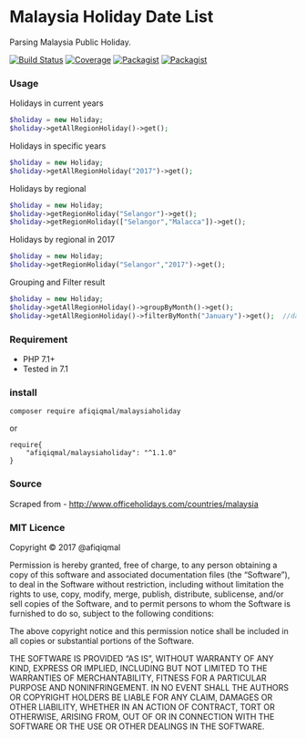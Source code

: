 # Malaysia Holiday Date List
Parsing Malaysia Public Holiday.

[![Build Status](https://travis-ci.org/xmhafiz/MalaysiaHoliday.svg?branch=master)](https://travis-ci.org/afiqiqmal/MalaysiaHoliday)
[![Coverage](https://img.shields.io/codecov/c/github/afiqiqmal/MalaysiaHoliday.svg)](https://codecov.io/gh/afiqiqmal/MalaysiaHoliday)
[![Packagist](https://img.shields.io/packagist/dt/hyn/MalaysiaHoliday.svg)](https://packagist.org/packages/hyn/MalaysiaHoliday)
[![Packagist](https://img.shields.io/packagist/v/hyn/MalaysiaHoliday.svg)](https://packagist.org/packages/hyn/MalaysiaHoliday)


### Usage

Holidays in current years

```php
$holiday = new Holiday;
$holiday->getAllRegionHoliday()->get();
```

Holidays in specific years

```php
$holiday = new Holiday;
$holiday->getAllRegionHoliday("2017")->get();
```

Holidays by regional

```php
$holiday = new Holiday;
$holiday->getRegionHoliday("Selangor")->get();
$holiday->getRegionHoliday(["Selangor","Malacca"])->get();
```

Holidays by regional in 2017

```php
$holiday = new Holiday;
$holiday->getRegionHoliday("Selangor","2017")->get();
```


Grouping and Filter result

```php
$holiday = new Holiday;
$holiday->getAllRegionHoliday()->groupByMonth()->get();
$holiday->getAllRegionHoliday()->filterByMonth("January")->get();  //date('F')
```

### Requirement
- PHP 7.1+
- Tested in 7.1

### install

`composer require afiqiqmal/malaysiaholiday`

or 

```
require{
	"afiqiqmal/malaysiaholiday": "^1.1.0"
}
```


### Source
Scraped from - http://www.officeholidays.com/countries/malaysia

### MIT Licence

Copyright © 2017 @afiqiqmal

Permission is hereby granted, free of charge, to any person
obtaining a copy of this software and associated documentation
files (the “Software”), to deal in the Software without
restriction, including without limitation the rights to use,
copy, modify, merge, publish, distribute, sublicense, and/or sell
copies of the Software, and to permit persons to whom the
Software is furnished to do so, subject to the following
conditions:

The above copyright notice and this permission notice shall be
included in all copies or substantial portions of the Software.

THE SOFTWARE IS PROVIDED “AS IS”, WITHOUT WARRANTY OF ANY KIND,
EXPRESS OR IMPLIED, INCLUDING BUT NOT LIMITED TO THE WARRANTIES
OF MERCHANTABILITY, FITNESS FOR A PARTICULAR PURPOSE AND
NONINFRINGEMENT. IN NO EVENT SHALL THE AUTHORS OR COPYRIGHT
HOLDERS BE LIABLE FOR ANY CLAIM, DAMAGES OR OTHER LIABILITY,
WHETHER IN AN ACTION OF CONTRACT, TORT OR OTHERWISE, ARISING
FROM, OUT OF OR IN CONNECTION WITH THE SOFTWARE OR THE USE OR
OTHER DEALINGS IN THE SOFTWARE.
